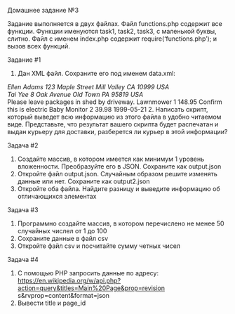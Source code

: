 Домашнее задание №3

Задание выполняется в двух файлах. Файл functions.php содержит все функции.
Функции именуются task1, task2, task3, с маленькой буквы, слитно. Файл с именем
index.php содержит require(‘functions.php’); и вызов всех функций.

Задание #1
1. Дан XML файл. Сохраните его под именем data.xml:
<?xml version="1.0"?>
<PurchaseOrder PurchaseOrderNumber="99503" OrderDate="1999-10-20">
<Address Type="Shipping">
<Name>Ellen Adams</Name>
<Street>123 Maple Street</Street>
<City>Mill Valley</City>
<State>CA</State>
<Zip>10999</Zip>
<Country>USA</Country>
</Address>
<Address Type="Billing">
<Name>Tai Yee</Name>
<Street>8 Oak Avenue</Street>
<City>Old Town</City>
<State>PA</State>
<Zip>95819</Zip>
<Country>USA</Country>
</Address>
<DeliveryNotes>Please leave packages in shed by
driveway.</DeliveryNotes>
<Items>
<Item PartNumber="872-AA">
<ProductName>Lawnmower</ProductName>
<Quantity>1</Quantity>
<USPrice>148.95</USPrice>
<Comment>Confirm this is electric</Comment>
</Item>
<Item PartNumber="926-AA">
<ProductName>Baby Monitor</ProductName>
<Quantity>2</Quantity>
<USPrice>39.98</USPrice>
<ShipDate>1999-05-21</ShipDate>
</Item>
</Items>
</PurchaseOrder>
2. Написать скрипт, который выведет всю информацию из этого файла в удобно
читаемом виде. Представьте, что результат вашего скрипта будет распечатан и
выдан курьеру для доставки, разберется ли курьер в этой информации?

Задача #2
1. Создайте массив, в котором имеется как минимум 1 уровень вложенности.
Преобразуйте его в JSON. Сохраните как output.json
2. Откройте файл output.json. Случайным образом решите изменять данные или
нет. Сохраните как output2.json
3. Откройте оба файла. Найдите разницу и выведите информацию об
отличающихся элементах

Задача #3
1. Программно создайте массив, в котором перечислено не менее 50 случайных
числел от 1 до 100
2. Сохраните данные в файл csv
3. Откройте файл csv и посчитайте сумму четных чисел

Задача #4
1. С помощью PHP запросить данные по адресу:
https://en.wikipedia.org/w/api.php?action=query&titles=Main%20Page&prop=revision
s&rvprop=content&format=json
2. Вывести title и page_id